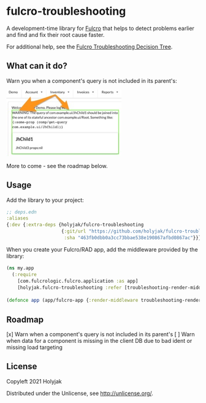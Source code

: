 # fulcro-troubleshooting

A development-time library for [Fulcro](https://fulcro.fulcrologic.com/) that helps to detect problems earlier and find and fix their root cause faster.

For additional help, see the [Fulcro Troubleshooting Decision Tree](https://blog.jakubholy.net/2020/troubleshooting-fulcro/).

## What can it do?

Warn you when a component's query is not included in its parent's:

![demo missing join](doc/demo-missing-join.jpg)

More to come - see the roadmap below.

## Usage

Add the library to your project:

```clojure
;; deps.edn
:aliases
{:dev {:extra-deps {holyjak/fulcro-troubleshooting
                    {:git/url "https://github.com/holyjak/fulcro-troubleshooting"
                     :sha "463fb0dbb0a3cc73bbae538e190867afbd0867ac"}}}
```

When you create your Fulcro/RAD app, add the middleware provided by the library:

```clojure
(ns my.app
  (:require
    [com.fulcrologic.fulcro.application :as app]
    [holyjak.fulcro-troubleshooting :refer [troubleshooting-render-middleware]]))

(defonce app (app/fulcro-app {:render-middleware troubleshooting-render-middleware}))
```

## Roadmap

[x] Warn when a component's query is not included in its parent's
[ ] Warn when data for a component is missing in the client DB due to bad ident or missing load targeting

## License

Copyleft 2021 Holyjak

Distributed under the Unlicense, see http://unlicense.org/.

